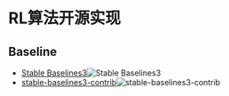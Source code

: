 # RL算法开源实现

## Baseline

- [Stable Baselines3](https://github.com/DLR-RM/stable-baselines3)![Stable Baselines3](/image/sb3.png)
- [stable-baselines3-contrib](https://github.com/Stable-Baselines-Team/stable-baselines3-contrib)![stable-baselines3-contrib](/image/sb3con.png)